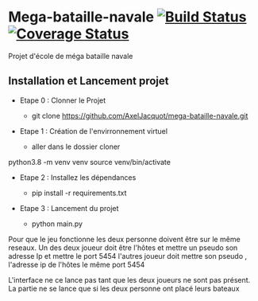 # Mega-bataille-navale  [![Build Status](https://travis-ci.com/AxelJacquot/mega-bataille-navale.svg?branch=master)](https://travis-ci.com/AxelJacquot/mega-bataille-navale) [![Coverage Status](https://coveralls.io/repos/github/AxelJacquot/mega-bataille-navale/badge.svg?branch=master)](https://coveralls.io/github/AxelJacquot/mega-bataille-navale?branch=master)

Projet d'école de méga bataille navale

## Installation et Lancement projet

* Etape 0 : Clonner le Projet
 	* git clone https://github.com/AxelJacquot/mega-bataille-navale.git


* Etape 1 : Création de l'envirronnement virtuel
 	* aller dans le dossier cloner

python3.8 -m venv venv
source venv/bin/activate

* Etape 2 : Installez les dépendances
 	* pip install -r requirements.txt

* Etape 3 : Lancement du projet
 	* python main.py


Pour que le jeu fonctionne les deux personne doivent être sur le même reseaux.
Un des deux joueur doit être l'hôtes et mettre un pseudo son adresse Ip et mettre le port 5454
l'autres joueur doit mettre son pseudo , l'adresse ip de l'hôtes le même port 5454

L'interface ne ce lance pas tant que les deux joueurs ne sont pas présent. 
La partie ne se lance que si les deux personne ont placé leurs bateaux

